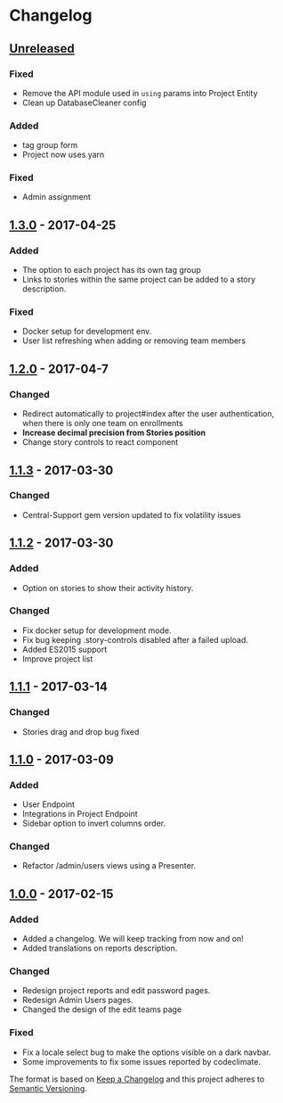 # Changelog

## [Unreleased]
### Fixed
- Remove the API module used in `using` params into Project Entity
- Clean up DatabaseCleaner config

### Added
- tag group form
- Project now uses yarn 

### Fixed
- Admin assignment

## [1.3.0] - 2017-04-25
### Added
- The option to each project has its own tag group
- Links to stories within the same project can be added to a story description.

### Fixed
- Docker setup for development env.
- User list refreshing when adding or removing team members

## [1.2.0] - 2017-04-7
### Changed
- Redirect automatically to project#index after the user authentication, when there is only one team on enrollments
- **Increase decimal precision from Stories position**
- Change story controls to react component

## [1.1.3] - 2017-03-30
### Changed
- Central-Support gem version updated to fix volatility issues

## [1.1.2] - 2017-03-30
### Added
- Option on stories to show their activity history.

### Changed
- Fix docker setup for development mode.
- Fix bug keeping .story-controls disabled after a failed upload.
- Added ES2015 support
- Improve project list

## [1.1.1] - 2017-03-14
### Changed
- Stories drag and drop bug fixed

## [1.1.0] - 2017-03-09
### Added
- User Endpoint
- Integrations in Project Endpoint
- Sidebar option to invert columns order.

### Changed
- Refactor /admin/users views using a Presenter.

## [1.0.0] - 2017-02-15
### Added
- Added a changelog. We will keep tracking from now and on!
- Added translations on reports description.

### Changed
- Redesign project reports and edit password pages.
- Redesign Admin Users pages.
- Changed the design of the edit teams page

### Fixed
- Fix a locale select bug to make the options visible on a dark navbar.
- Some improvements to fix some issues reported by codeclimate.

The format is based on [Keep a Changelog](http://keepachangelog.com)
and this project adheres to [Semantic Versioning](http://semver.org).

[Unreleased]: https://github.com/Codeminer42/cm42-central/compare/v1.3.0...HEAD
[1.0.0]: https://github.com/Codeminer42/cm42-central/tree/v1.0.0
[1.1.0]: https://github.com/Codeminer42/cm42-central/tree/v1.1.0
[1.1.1]: https://github.com/Codeminer42/cm42-central/tree/v1.1.1
[1.1.2]: https://github.com/Codeminer42/cm42-central/tree/v1.1.2
[1.1.3]: https://github.com/Codeminer42/cm42-central/tree/v1.1.3
[1.2.0]: https://github.com/Codeminer42/cm42-central/tree/v1.2.0
[1.3.0]: https://github.com/Codeminer42/cm42-central/tree/v1.3.0
